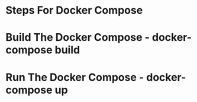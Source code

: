# Steps For Docker Compose

# Build The Docker Compose - docker-compose build 

# Run The Docker Compose - docker-compose up
